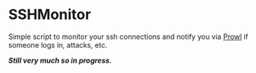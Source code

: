 SSHMonitor
==========

Simple script to monitor your ssh connections and notify you via [Prowl](http://www.prowlapp.com) if someone logs in, attacks, etc.

***Still very much so in progress.***
